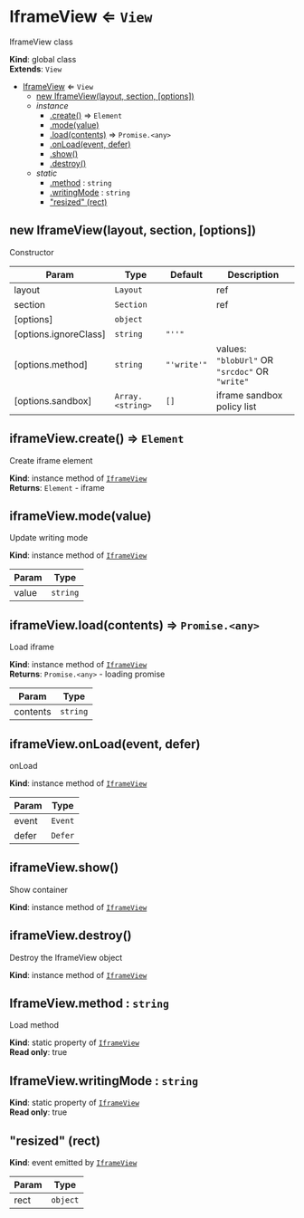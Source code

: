 <a name="IframeView"></a>

# IframeView ⇐ <code>View</code>
IframeView class

**Kind**: global class  
**Extends**: <code>View</code>  

* [IframeView](#IframeView) ⇐ <code>View</code>
    * [new IframeView(layout, section, [options])](#new_IframeView_new)
    * _instance_
        * [.create()](#IframeView+create) ⇒ <code>Element</code>
        * [.mode(value)](#IframeView+mode)
        * [.load(contents)](#IframeView+load) ⇒ <code>Promise.&lt;any&gt;</code>
        * [.onLoad(event, defer)](#IframeView+onLoad)
        * [.show()](#IframeView+show)
        * [.destroy()](#IframeView+destroy)
    * _static_
        * [.method](#IframeView.method) : <code>string</code>
        * [.writingMode](#IframeView.writingMode) : <code>string</code>
        * ["resized" (rect)](#IframeView.event_resized)

<a name="new_IframeView_new"></a>

## new IframeView(layout, section, [options])
Constructor


| Param | Type | Default | Description |
| --- | --- | --- | --- |
| layout | <code>Layout</code> |  | ref |
| section | <code>Section</code> |  | ref |
| [options] | <code>object</code> |  |  |
| [options.ignoreClass] | <code>string</code> | <code>&quot;&#x27;&#x27;&quot;</code> |  |
| [options.method] | <code>string</code> | <code>&quot;&#x27;write&#x27;&quot;</code> | values: `"blobUrl"` OR `"srcdoc"` OR `"write"` |
| [options.sandbox] | <code>Array.&lt;string&gt;</code> | <code>[]</code> | iframe sandbox policy list |

<a name="IframeView+create"></a>

## iframeView.create() ⇒ <code>Element</code>
Create iframe element

**Kind**: instance method of [<code>IframeView</code>](#IframeView)  
**Returns**: <code>Element</code> - iframe  
<a name="IframeView+mode"></a>

## iframeView.mode(value)
Update writing mode

**Kind**: instance method of [<code>IframeView</code>](#IframeView)  

| Param | Type |
| --- | --- |
| value | <code>string</code> | 

<a name="IframeView+load"></a>

## iframeView.load(contents) ⇒ <code>Promise.&lt;any&gt;</code>
Load iframe

**Kind**: instance method of [<code>IframeView</code>](#IframeView)  
**Returns**: <code>Promise.&lt;any&gt;</code> - loading promise  

| Param | Type |
| --- | --- |
| contents | <code>string</code> | 

<a name="IframeView+onLoad"></a>

## iframeView.onLoad(event, defer)
onLoad

**Kind**: instance method of [<code>IframeView</code>](#IframeView)  

| Param | Type |
| --- | --- |
| event | <code>Event</code> | 
| defer | <code>Defer</code> | 

<a name="IframeView+show"></a>

## iframeView.show()
Show container

**Kind**: instance method of [<code>IframeView</code>](#IframeView)  
<a name="IframeView+destroy"></a>

## iframeView.destroy()
Destroy the IframeView object

**Kind**: instance method of [<code>IframeView</code>](#IframeView)  
<a name="IframeView.method"></a>

## IframeView.method : <code>string</code>
Load method

**Kind**: static property of [<code>IframeView</code>](#IframeView)  
**Read only**: true  
<a name="IframeView.writingMode"></a>

## IframeView.writingMode : <code>string</code>
**Kind**: static property of [<code>IframeView</code>](#IframeView)  
**Read only**: true  
<a name="IframeView.event_resized"></a>

## "resized" (rect)
**Kind**: event emitted by [<code>IframeView</code>](#IframeView)  

| Param | Type |
| --- | --- |
| rect | <code>object</code> | 

